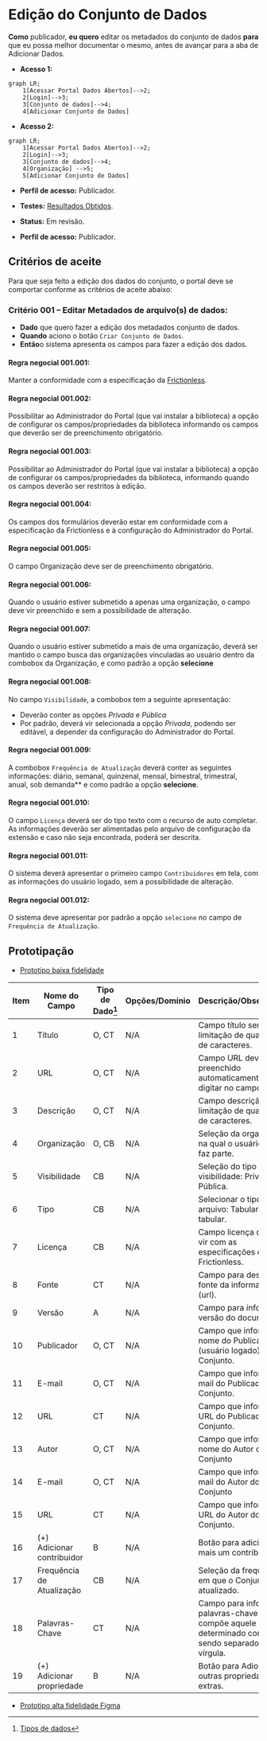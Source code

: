 # Edição do Conjunto de Dados

**Como** publicador, **eu quero**  editar os metadados do conjunto de dados **para** que eu possa melhor documentar o mesmo, antes de avançar para a aba de Adicionar Dados.

- **Acesso 1:**

```mermaid
graph LR;
    1[Acessar Portal Dados Abertos]-->2;
    2[Login]-->3;
    3[Conjunto de dados]-->4;
    4[Adicionar Conjunto de Dados]
```

- **Acesso 2:**

```mermaid
graph LR;
    1[Acessar Portal Dados Abertos]-->2;
    2[Login]-->3;
    3[Conjunto de dados]-->4;
    4[Organização] -->5;
    5[Adicionar Conjunto de Dados]
```

- **Perfil de acesso:** Publicador. 

- **Testes:** [Resultados Obtidos](../../../testes/sprint_04/06_edicao_do_conjunto_de_dados_casos_de_teste/#resultados-obtidos).

- **Status:** Em revisão.

- **Perfil de acesso:** Publicador. 

## Critérios de aceite
Para que seja feito a edição dos dados do conjunto, o portal deve se comportar conforme as critérios de aceite abaixo:

### **Critério 001 – Editar Metadados de arquivo(s) de dados:**
- **Dado** que quero fazer a edição dos metadados conjunto de dados.
- **Quando** aciono o botão `Criar Conjunto de Dados`.
- **Então**o sistema apresenta os campos para fazer a edição dos dados.

#### **Regra negocial 001.001**: 
Manter a conformidade com a especificação da [Frictionless](https://specs.frictionlessdata.io/#overview).

#### **Regra negocial 001.002**: 
Possibilitar ao Administrador do Portal (que vai instalar a biblioteca) a opção de configurar os campos/propriedades da biblioteca informando os campos que deverão ser de preenchimento obrigatório.

#### **Regra negocial 001.003**: 
Possibilitar ao Administrador do Portal (que vai instalar a biblioteca) a opção de configurar os campos/propriedades da biblioteca, informando quando os campos deverão ser restritos à edição. 

#### **Regra negocial 001.004**: 
Os campos dos formulários deverão estar em conformidade com a especificação da Frictionless e à configuração do Administrador do Portal.

#### **Regra negocial 001.005**: 
O campo Organização deve ser de preenchimento obrigatório.

#### **Regra negocial 001.006**: 
Quando o usuário estiver submetido a apenas uma organização, 
o campo deve vir preenchido e sem a possibilidade de alteração. 

#### **Regra negocial 001.007**: 
Quando o usuário estiver submetido a mais de uma organização, deverá ser mantido o campo busca das organizações vinculadas ao usuário dentro da combobox da Organização, e como padrão a opção **selecione** 

#### **Regra negocial 001.008**: 
No campo `Visibilidade`, a combobox tem a seguinte apresentação:

- Deverão conter as opções *Privada* e *Pública* 
- Por padrão, deverá vir selecionada a opção *Privada*, podendo ser editável, a depender da configuração do Administrador do Portal. 

#### **Regra negocial 001.009**: 
A combobox `Frequência de Atualização` deverá conter as seguintes informações: diário, semanal, quinzenal, mensal, bimestral, trimestral, anual, sob demanda** e como padrão a opção **selecione**.

#### **Regra negocial 001.010**: 
O campo `Licença` deverá ser do tipo texto com o recurso de auto completar. As informações deverão ser alimentadas pelo arquivo de configuração da extensão e caso não seja encontrada, poderá ser descrita.

#### **Regra negocial 001.011**: 
O sistema deverá apresentar o primeiro campo `Contribuidores` em tela, com as informações do usuário logado, sem a possibilidade de alteração.

#### **Regra negocial 001.012**: 
O sistema deve apresentar por padrão a opção `selecione` no campo de `Frequência de Atualização`.

## Prototipação

- [Prototipo baixa fidelidade](/assets/pdfs/prototipo_telas_ckan.pdf)

| Item | Nome do Campo              | Tipo de Dado[^2] | Opções/Domínio | Descrição/Observações                                                                                     |   |
|------|----------------------------|------------------|----------------|-----------------------------------------------------------------------------------------------------------|---|
| 1    | Título                     | O, CT            | N/A            | Campo título sem limitação de quantidade de caracteres.                                                   |   |
| 2    | URL                        | O, CT            | N/A            | Campo URL deverá ser preenchido automaticamente após digitar no campo título.                             |   |
| 3    | Descrição                  | O, CT            | N/A            | Campo descrição sem limitação de quantidade de caracteres.                                                |   |
| 4    | Organização                | O, CB            | N/A            | Seleção da organização na qual o usuário logado faz parte.                                                |   |
| 5    | Visibilidade               | CB               | N/A            | Seleção do tipo de visibilidade: Privada ou Pública.                                                      |   |
| 6    | Tipo                       | CB               | N/A            | Selecionar o tipo de arquivo: Tabular ou não tabular.                                                     |   |
| 7    | Licença                    | CB               | N/A            | Campo licença deverá vir com as especificações da Frictionless.                                           |   |
| 8    | Fonte                      | CT               | N/A            | Campo para descrever a fonte da informação (url).                                                         |   |
| 9    | Versão                     | A                | N/A            | Campo para informar a versão do documento.                                                                |   |
| 10   | Publicador                 | O, CT            | N/A            | Campo que informa o nome do Publicador (usuário logado) do Conjunto.                                      |   |
| 11   | E-mail                     | O, CT            | N/A            | Campo que informa o e-mail do Publicador do Conjunto.                                                     |   |
| 12   | URL                        | CT               | N/A            | Campo que informa a URL do Publicador do Conjunto.                                                        |   |
| 13   | Autor                      | O, CT            | N/A            | Campo que informa o nome do Autor do Conjunto                                                             |   |
| 14   | E-mail                     | O, CT            | N/A            | Campo que informa o e-mail do Autor do Conjunto                                                           |   |
| 15   | URL                        | CT               | N/A            | Campo que informa a URL do Autor do Conjunto.                                                             |   |
| 16   | (+) Adicionar contribuidor | B                | N/A            | Botão para adicionar mais um contribuidor.                                                                |   |
| 17   | Frequência de Atualização  | CB               | N/A            | Seleção da frequência em que o Conjunto será atualizado.                                                  |   |
| 18   | Palavras-Chave             | CT               | N/A            | Campo para informar as palavras-chave que compõe aquele determinado conjunto, sendo separado por vírgula. |   |
| 19   | (+) Adicionar propriedade  | B                | N/A            | Botão para Adionar outras propriedades extras.                                                            |   |

- [Prototipo alta fidelidade Figma](https://www.figma.com/proto/X0SZVAiL6Auf6pqssoewnn/SEPLAG-CKAN?node-id=2%3A387&scaling=min-zoom&page-id=2%3A387&starting-point-node-id=217%3A1115) 

[^2]: [Tipos de dados](../modelos/tipos_dado_formulario_html.md)